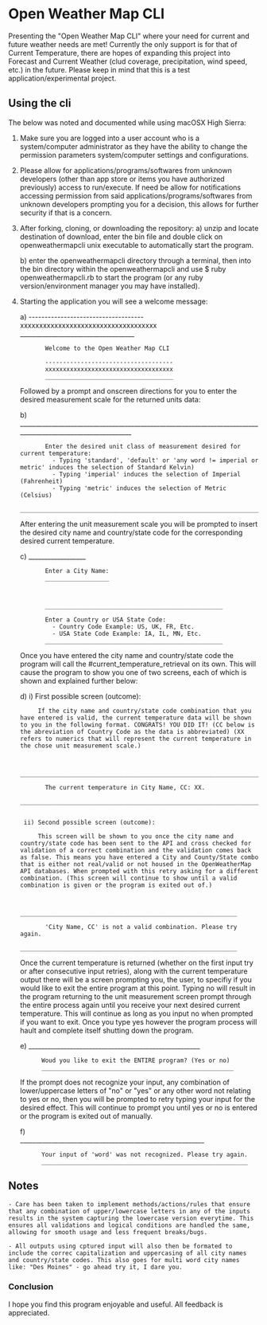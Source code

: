 # Open Weather Map CLI

Presenting the "Open Weather Map CLI" where your need for current and future weather needs are met! Currently the only support is for that of Current Temperature, there are hopes of expanding this project into Forecast and Current Weather (clud coverage, precipitation, wind speed, etc.) in the future. Please keep in mind that this is a test application/experimental project.

## Using the cli

The below was noted and documented while using macOSX High Sierra:

1) Make sure you are logged into a user account who is a system/computer administrator as they have the ability to change the permission parameters system/computer settings and configurations.

2) Please allow for applications/programs/softwares from unknown developers (other than app store or items you have authorized previously) access to run/execute. If need be allow for notifications accessing permission from said applications/programs/softwares from unknown developers prompting you for a decision, this allows for further security if that is a concern.

3) After forking, cloning, or downloading the repository:
	a) unzip and locate destination of download, enter the bin file and double click on openweathermapcli unix executable to automatically start the program. 

	b) enter the openweathermapcli directory through a terminal, then into the bin directory within the openweathermapcli and use $ ruby openweathermapcli.rb to start the program (or any ruby version/environment manager you may have installed).

4) Starting the application you will see a welcome message:

	a)		  ------------------------------------
			  xxxxxxxxxxxxxxxxxxxxxxxxxxxxxxxxxxxx
			  ____________________________________
			  
			  Welcome to the Open Weather Map CLI
			  
			  ------------------------------------
			  xxxxxxxxxxxxxxxxxxxxxxxxxxxxxxxxxxxx
			  ____________________________________

	
	Followed by a prompt and onscreen directions for you to enter the desired measurement scale for the returned units data:

	b) 		  ______________________________________________________________________________________________________________
			  
			  Enter the desired unit class of measurement desired for current temperature:
			  	- Typing 'standard', 'default' or 'any word != imperial or metric' induces the selection of Standard Kelvin)
			  	- Typing 'imperial' induces the selection of Imperial (Fahrenheit)
			  	- Typing 'metric' induces the selection of Metric (Celsius)
			  ______________________________________________________________________________________________________________

	
	After entering the unit measurement scale you will be prompted to insert the desired city name and country/state code for the corresponding desired current temperature.

	c)		  __________________	
			  
			  Enter a City Name:
			  __________________
			  


			  __________________________________________________
			  
			  Enter a Country or USA State Code:
			  	- Country Code Example: US, UK, FR, Etc.
			  	- USA State Code Example: IA, IL, MN, Etc.
			  __________________________________________________

	
	Once you have entered the city name and country/state code the program will call the #current_temperature_retrieval on its own. This will cause the program to show you one of two screens, each of which is shown and explained further below:

	d)	i) First possible screen (outcome):

			If the city name and country/state code combination that you have entered is valid, the current temperature data will be shown to you in the following format. CONGRATS! YOU DID IT! (CC below is the abreviation of Country Code as the data is abbreviated) (XX refers to numerics that will represent the current temperature in the chose unit measurement scale.)


			  ___________________________________________________________________________________
			  
			  The current temperature in City Name, CC: XX.
			  ___________________________________________________________________________________

			  
		ii) Second possible screen (outcome):

			This screen will be shown to you once the city name and country/state code has been sent to the API and cross checked for validation of a correct combination and the validation comes back as false. This means you have entered a City and County/State combo that is either not real/valid or not housed in the OpenWeatherMap API databases. When prompted with this retry asking for a different combination. (This screen will continue to show until a valid combination is given or the program is exited out of.)	


			  _____________________________________________________________
			  
			  'City Name, CC' is not a valid combination. Please try again.
			  _____________________________________________________________
			  

	Once the current temperature is returned (whether on the first input try or after consecutive input retries), along with the current temperature output there will be a screen prompting you, the user, to specifiy if you would like to exit the entire program at this point. Typing no will result in the program returning to the unit measurement screen prompt through the entire process again until you receive your next desired current temperature. This will continue as long as you input no when prompted if you want to exit. Once you type yes however the program process will hault and complete itself shutting down the program.

	e)		 ______________________________________________________
			 
			 Woud you like to exit the ENTIRE program? (Yes or no)
			 ______________________________________________________
			  

	If the prompt does not recognize your input, any combination of lower/uppercase letters of "no" or "yes" or any other word not relating to yes or no, then you will be prompted to retry typing your input for the desired effect. This will continue to prompt you until yes or no is entered or the program is exited out of manually.

	f)		
			 __________________________________________________________
			 
			 Your input of 'word' was not recognized. Please try again.
			 __________________________________________________________
			 
## Notes
	
	- Care has been taken to implement methods/actions/rules that ensure that any combination of upper/lowercase letters in any of the inputs results in the system capturing the lowercase version everytime. This ensures all validations and logical conditions are handled the same, allowing for smooth usage and less frequent breaks/bugs.

	- All outputs using cptured input will also then be formated to include the correc capitalization and uppercasing of all city names and country/state codes. This also goes for multi word city names like: "Des Moines" - go ahead try it, I dare you.


### Conclusion

I hope you find this program enjoyable and useful. All feedback is appreciated.



			  